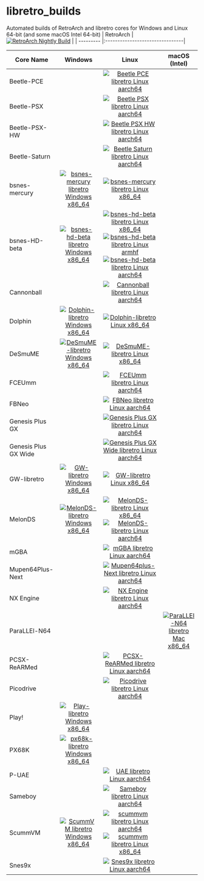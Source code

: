 # libretro_builds
Automated builds of RetroArch and libretro cores for Windows and Linux 64-bit (and some macOS Intel 64-bit)
| RetroArch | [![RetroArch Nightly Build](https://github.com/hizzlekizzle/RetroArch-AppImage/workflows/RetroArch%20Nightly%20Build/badge.svg)](https://github.com/hizzlekizzle/RetroArch-AppImage/releases/tag/Nightlies) |
| --------- |:--------------------------------|

| Core Name | Windows | Linux | macOS (Intel) |
| --------- |:-------:|:-----:|:-------------:|
| Beetle-PCE | | [![Beetle PCE libretro Linux aarch64](https://github.com/hunterk/libretro_builds/actions/workflows/linaarch64-beetle-pce.yml/badge.svg)](https://github.com/hunterk/libretro_builds/releases/download/Linux_aarch64/mednafen_pce_libretro.so.zip) | |
| Beetle-PSX | | [![Beetle PSX libretro Linux aarch64](https://github.com/hunterk/libretro_builds/actions/workflows/linaarch64-beetle-psx.yml/badge.svg)](https://github.com/hunterk/libretro_builds/releases/download/Linux_aarch64/mednafen_psx_libretro.so.zip) | |
| Beetle-PSX-HW | | [![Beetle PSX HW libretro Linux aarch64](https://github.com/hunterk/libretro_builds/actions/workflows/linaarch64-beetle-psx-hw.yml/badge.svg)](https://github.com/hunterk/libretro_builds/releases/download/Linux_aarch64/mednafen_psx_hw_libretro.so.zip) | |
| Beetle-Saturn | | [![Beetle Saturn libretro Linux aarch64](https://github.com/hunterk/libretro_builds/actions/workflows/linaarch64_beetle-saturn.yml/badge.svg)](https://github.com/hunterk/libretro_builds/releases/download/Linux_aarch64/mednafen_saturn_libretro.so.zip) | |
| bsnes-mercury | [![bsnes-mercury libretro Windows x86_64](https://github.com/hunterk/libretro_builds/workflows/bsnes-mercury%20libretro%20Windows%20x86_64/badge.svg)](https://github.com/hunterk/libretro_builds/releases/download/Windows_64-bit/bsnes-mercury-bundle.zip) | [![bsnes-mercury libretro Linux x86_64](https://github.com/hunterk/libretro_builds/workflows/bsnes-mercury%20libretro%20Linux%20x86_64/badge.svg)](https://github.com/hunterk/libretro_builds/releases/download/Linux_64-bit/bsnes-mercury-bundle.zip) | |
| bsnes-HD-beta | [![bsnes-hd-beta libretro Windows x86_64](https://github.com/hunterk/libretro_builds/workflows/bsnes-hd-beta%20libretro%20Windows%20x86_64/badge.svg)](https://github.com/hunterk/libretro_builds/releases/download/Windows_64-bit/bsnes_hd_beta_libretro.dll.zip) | [![bsnes-hd-beta libretro Linux x86_64](https://github.com/hunterk/libretro_builds/workflows/bsnes-hd-beta%20libretro%20Linux%20x86_64/badge.svg)](https://github.com/hunterk/libretro_builds/releases/download/Linux_64-bit/bsnes_hd_beta_libretro.so.zip)[![bsnes-hd-beta libretro Linux armhf](https://github.com/hunterk/libretro_builds/actions/workflows/linarmhf_bsnes-hd-beta.yml/badge.svg)](https://github.com/hunterk/libretro_builds/releases/download/Linux_armhf/bsnes_hd_beta_libretro.so.zip)[![bsnes-hd-beta libretro Linux aarch64](https://github.com/hunterk/libretro_builds/actions/workflows/linaarch64_bsnes-hd-beta.yml/badge.svg)](https://github.com/hunterk/libretro_builds/releases/download/Linux_aarch64/bsnes_hd_beta_libretro.so.zip)| |
| Cannonball | | [![Cannonball libretro Linux aarch64](https://github.com/hunterk/libretro_builds/actions/workflows/linaarch64_cannonball.yml/badge.svg)](https://github.com/hunterk/libretro_builds/releases/download/Linux_aarch64/cannonball_libretro.so.zip) | |
| Dolphin   | [![Dolphin-libretro Windows x86_64](https://github.com/hunterk/libretro_builds/workflows/Dolphin-libretro%20Windows%20x86_64/badge.svg)](https://github.com/hunterk/libretro_builds/releases/download/Windows_64-bit/dolphin_libretro.dll.zip) | [![Dolphin-libretro Linux x86_64](https://github.com/hunterk/libretro_builds/workflows/Dolphin-libretro%20Linux%20x86_64/badge.svg)](https://github.com/hunterk/libretro_builds/releases/download/Linux_64-bit/dolphin_libretro.so.zip) | |
| DeSmuME   | [![DeSmuME-libretro Windows x86_64](https://github.com/hunterk/libretro_builds/workflows/DeSmuME-libretro%20Windows%20x86_64/badge.svg)](https://github.com/hunterk/libretro_builds/releases/download/Windows_64-bit/desmume_libretro.dll.zip) | [![DeSmuME-libretro Linux x86_64](https://github.com/hunterk/libretro_builds/workflows/DeSmuME-libretro%20Linux%20x86_64/badge.svg)](https://github.com/hunterk/libretro_builds/releases/download/Linux_64-bit/desmume_libretro.so.zip) | |
| FCEUmm | | [![FCEUmm libretro Linux aarch64](https://github.com/hunterk/libretro_builds/actions/workflows/linaarch64-fceumm.yml/badge.svg)](https://github.com/hunterk/libretro_builds/releases/download/Linux_aarch64/fceumm_libretro.so.zip) | |
| FBNeo | | [![FBNeo libretro Linux aarch64](https://github.com/hunterk/libretro_builds/actions/workflows/linaarch64_fbneo.yml/badge.svg)](https://github.com/hunterk/libretro_builds/releases/download/Linux_aarch64/fbneo_libretro.so.zip) | |
| Genesis Plus GX | | [![Genesis Plus GX libretro Linux aarch64](https://github.com/hunterk/libretro_builds/actions/workflows/linaarch64_gpgx.yml/badge.svg)](https://github.com/hunterk/libretro_builds/releases/download/Linux_aarch64/genesis_plus_gx_libretro.so.zip) | |
| Genesis Plus GX Wide | | [![Genesis Plus GX Wide libretro Linux aarch64](https://github.com/hunterk/libretro_builds/actions/workflows/linaarch64_gpgx-wide.yml/badge.svg)](https://github.com/hunterk/libretro_builds/releases/download/Linux_aarch64/genesis_plus_gx_wide_libretro.so.zip) | |
| GW-libretro   | [![GW-libretro Windows x86_64](https://github.com/hunterk/libretro_builds/workflows/GW-libretro%20Windows%20x86_64/badge.svg)](https://github.com/hunterk/libretro_builds/releases/download/Windows_64-bit/gw_libretro.dll.zip) | [![GW-libretro Linux x86_64](https://github.com/hunterk/libretro_builds/workflows/GW-libretro%20Linux%20x86_64/badge.svg)](https://github.com/hunterk/libretro_builds/releases/download/Linux_64-bit/gw_libretro.so.zip) | |
| MelonDS   | [![MelonDS-libretro Windows x86_64](https://github.com/hunterk/libretro_builds/workflows/MelonDS-libretro%20Windows%20x86_64/badge.svg)](https://github.com/hunterk/libretro_builds/releases/download/Windows_64-bit/melonds_libretro.dll.zip) | [![MelonDS-libretro Linux x86_64](https://github.com/hunterk/libretro_builds/workflows/MelonDS-libretro%20Linux%20x86_64/badge.svg)](https://github.com/hunterk/libretro_builds/releases/download/Linux_64-bit/melonds_libretro.so.zip)[![MelonDS-libretro Linux aarch64](https://github.com/hunterk/libretro_builds/actions/workflows/linaarch64-melonds.yml/badge.svg)](https://github.com/hunterk/libretro_builds/actions/workflows/linaarch64-melonds.yml) | |
| mGBA | | [![mGBA libretro Linux aarch64](https://github.com/hunterk/libretro_builds/actions/workflows/linaarch64-mgba.yml/badge.svg)](https://github.com/hunterk/libretro_builds/releases/download/Linux_aarch64/mgba_libretro.so.zip) | |
| Mupen64Plus-Next | | [![Mupen64plus-Next libretro Linux aarch64](https://github.com/hunterk/libretro_builds/actions/workflows/linaarch64_mupen64plus-next.yml/badge.svg)](https://github.com/hunterk/libretro_builds/releases/download/Linux_aarch64/mupen64plus_next_libretro.so.zip) | |
| NX Engine | | [![NX Engine libretro Linux aarch64](https://github.com/hunterk/libretro_builds/actions/workflows/linaarch64_nx-engine.yml/badge.svg)](https://github.com/hunterk/libretro_builds/releases/download/Linux_aarch64/nxengine_libretro.so.zip) | |
| ParaLLEl-N64      | | | [![ParaLLEl-N64 libretro Mac x86_64](https://github.com/hunterk/libretro_builds/workflows/ParaLLEl-N64%20libretro%20Mac%20x86_64/badge.svg)](https://github.com/hunterk/libretro_builds/releases/download/macOS_x86_64/parallel_n64_libretro.dylib.zip) | |
| PCSX-ReARMed | | [![PCSX-ReARMed libretro Linux aarch64](https://github.com/hunterk/libretro_builds/actions/workflows/linaarch64_pcsx-rearmed.yml/badge.svg)](https://github.com/hunterk/libretro_builds/releases/download/Linux_aarch64/pcsx_rearmed_libretro.so.zip) | |
| Picodrive | | [![Picodrive libretro Linux aarch64](https://github.com/hunterk/libretro_builds/actions/workflows/linaarch64_picodrive.yml/badge.svg)](https://github.com/hunterk/libretro_builds/releases/download/Linux_aarch64/picodrive_libretro.so.zip) | |
| Play!      | [![Play-libretro Windows x86_64](https://github.com/hunterk/libretro_builds/actions/workflows/win64_play.yml/badge.svg)](https://github.com/hunterk/libretro_builds/releases/download/Windows_64-bit/play_libretro.dll.zip) | |
| PX68K      | [![px68k-libretro Windows x86_64](https://github.com/hunterk/libretro_builds/actions/workflows/win64_px68k.yml/badge.svg)](https://github.com/hunterk/libretro_builds/releases/download/Windows_64-bit/px68k_libretro.dll.zip) | | 
| P-UAE | | [![UAE libretro Linux aarch64](https://github.com/hunterk/libretro_builds/actions/workflows/linaarch64_uae.yml/badge.svg)](https://github.com/hunterk/libretro_builds/releases/download/Linux_aarch64/puae_libretro.so.zip) | |
| Sameboy | | [![Sameboy libretro Linux aarch64](https://github.com/hunterk/libretro_builds/actions/workflows/linaarch64_sameboy.yml/badge.svg)](https://github.com/hunterk/libretro_builds/releases/download/Linux_aarch64/sameboy_libretro.so.zip) | |
| ScummVM      | [![ScummVM libretro Windows x86_64](https://github.com/hunterk/libretro_builds/actions/workflows/win64_scummvm.yml/badge.svg)](https://github.com/hunterk/libretro_builds/releases/download/Windows_64-bit/scummvm_libretro.dll.zip) | [![scummvm libretro Linux aarch64](https://github.com/hunterk/libretro_builds/actions/workflows/linaarch64_scummvm.yml/badge.svg)](https://github.com/hunterk/libretro_builds/releases/download/Linux_aarch64/scummvm_libretro.so.zip)[![scummvm libretro Linux x86_64](https://github.com/hunterk/libretro_builds/actions/workflows/lin64_scummvm.yml/badge.svg)](https://github.com/hunterk/libretro_builds/releases/download/Linux_64-bit/scummvm_libretro.so.zip) | |
| Snes9x      | | [![Snes9x libretro Linux aarch64](https://github.com/hunterk/libretro_builds/actions/workflows/linaarch64_snes9x.yml/badge.svg)](https://github.com/hunterk/libretro_builds/releases/download/Linux_aarch64/snes9x_libretro.so.zip) | |
